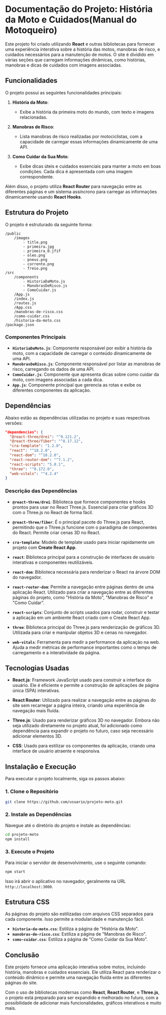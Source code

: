 
# Documentação do Projeto: **História da Moto e Cuidados(Manual do Motoqueiro)**

Este projeto foi criado utilizando **React** e outras bibliotecas para fornecer uma experiência interativa sobre a história das motos, manobras de risco, e cuidados necessários para a manutenção de motos. O site é dividido em várias seções que carregam informações dinâmicas, como histórias, manobras e dicas de cuidados com imagens associadas.

## Funcionalidades

O projeto possui as seguintes funcionalidades principais:

1. **História da Moto**:
   - Exibe a história da primeira moto do mundo, com texto e imagens relacionadas.
   
2. **Manobras de Risco**:
   - Lista manobras de risco realizadas por motociclistas, com a capacidade de carregar essas informações dinamicamente de uma API.

3. **Como Cuidar da Sua Moto**:
   - Exibe dicas úteis e cuidados essenciais para manter a moto em boas condições. Cada dica é apresentada com uma imagem correspondente.

Além disso, o projeto utiliza **React Router** para navegação entre as diferentes páginas e um sistema assíncrono para carregar as informações dinamicamente usando **React Hooks**.

## Estrutura do Projeto

O projeto é estruturado da seguinte forma:

```
/public
    /images
        - title.png
        - primeira.jpg
        - primeira_0.jfif
        - oleo.png
        - pneus.png
        - corrente.png
        - freio.png
/src
    /components
        - HistoriaDaMoto.js
        - ManobrasDeRisco.js
        - ComoCuidar.js
    /App.js
    /index.js
    /routes.js
    /App.css
    /manobras-de-risco.css
    /como-cuidar.css
    /historia-da-moto.css
/package.json
```

### Componentes Principais

- **`HistoriaDaMoto.js`**: Componente responsável por exibir a história da moto, com a capacidade de carregar o conteúdo dinamicamente de uma API.
- **`ManobrasDeRisco.js`**: Componente responsável por listar as manobras de risco, carregando os dados de uma API.
- **`ComoCuidar.js`**: Componente que apresenta dicas sobre como cuidar da moto, com imagens associadas a cada dica.
- **`App.js`**: Componente principal que gerencia as rotas e exibe os diferentes componentes da aplicação.

## Dependências

Abaixo estão as dependências utilizadas no projeto e suas respectivas versões:

```json
"dependencies": {
  "@react-three/drei": "^9.121.2",
  "@react-three/fiber": "^8.17.12",
  "cra-template": "1.2.0",
  "react": "^18.2.0",
  "react-dom": "^18.2.0",
  "react-router-dom": "^7.1.2",
  "react-scripts": "5.0.1",
  "three": "^0.172.0",
  "web-vitals": "^4.2.4"
}
```

### Descrição das Dependências

- **`@react-three/drei`**: Biblioteca que fornece componentes e hooks prontos para usar no React Three.js. Essencial para criar gráficos 3D com o Three.js no React de forma fácil.
  
- **`@react-three/fiber`**: É o principal pacote do Three.js para React, permitindo que o Three.js funcione com o paradigma de componentes do React. Permite criar cenas 3D no React.

- **`cra-template`**: Modelo de template usado para iniciar rapidamente um projeto com **Create React App**.

- **`react`**: Biblioteca principal para a construção de interfaces de usuário interativas e componentes reutilizáveis.

- **`react-dom`**: Biblioteca necessária para renderizar o React na árvore DOM do navegador.

- **`react-router-dom`**: Permite a navegação entre páginas dentro de uma aplicação React. Utilizado para criar a navegação entre as diferentes páginas do projeto, como "História da Moto", "Manobras de Risco" e "Como Cuidar".

- **`react-scripts`**: Conjunto de scripts usados para rodar, construir e testar a aplicação em um ambiente React criado com o Create React App.

- **`three`**: Biblioteca principal do Three.js para renderização de gráficos 3D. Utilizada para criar e manipular objetos 3D e cenas no navegador.

- **`web-vitals`**: Ferramenta para medir a performance da aplicação na web. Ajuda a medir métricas de performance importantes como o tempo de carregamento e a interatividade da página.

## Tecnologias Usadas

- **React.js**: Framework JavaScript usado para construir a interface do usuário. Ele é eficiente e permite a construção de aplicações de página única (SPA) interativas.
  
- **React Router**: Utilizado para realizar a navegação entre as páginas do site sem recarregar a página inteira, criando uma experiência de navegação mais fluída.
  
- **Three.js**: Usado para renderizar gráficos 3D no navegador. Embora não seja utilizado diretamente no projeto atual, foi adicionado como dependência para expandir o projeto no futuro, caso seja necessário adicionar elementos 3D.

- **CSS**: Usado para estilizar os componentes da aplicação, criando uma interface de usuário atraente e responsiva.

## Instalação e Execução

Para executar o projeto localmente, siga os passos abaixo:

### 1. Clone o Repositório

```bash
git clone https://github.com/usuario/projeto-moto.git
```

### 2. Instale as Dependências

Navegue até o diretório do projeto e instale as dependências:

```bash
cd projeto-moto
npm install
```

### 3. Execute o Projeto

Para iniciar o servidor de desenvolvimento, use o seguinte comando:

```bash
npm start
```

Isso irá abrir o aplicativo no navegador, geralmente na URL `http://localhost:3000`.

## Estrutura CSS

As páginas do projeto são estilizadas com arquivos CSS separados para cada componente. Isso permite a modularidade e manutenção fácil.

- **`historia-da-moto.css`**: Estiliza a página de "História da Moto".
- **`manobras-de-risco.css`**: Estiliza a página de "Manobras de Risco".
- **`como-cuidar.css`**: Estiliza a página de "Como Cuidar da Sua Moto".

## Conclusão

Este projeto fornece uma aplicação interativa sobre motos, incluindo história, manobras e cuidados essenciais. Ele utiliza React para renderizar o conteúdo dinâmico e permite uma navegação fluída entre as diferentes páginas do site.

Com o uso de bibliotecas modernas como **React**, **React Router**, e **Three.js**, o projeto está preparado para ser expandido e melhorado no futuro, com a possibilidade de adicionar mais funcionalidades, gráficos interativos e muito mais.
